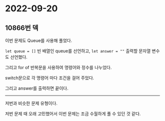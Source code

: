 # 2022-09-20

## 10866번 덱

이번 문제도 Queue를 사용해 풀었다.

`let queue = []` 빈 배열인 queue를 선언하고, `let answer = ""` 출력할 문자열 변수도 선언했다.

그리고 for of 반복문을 사용하여 명령어와 정수를 나누었다.

switch문으로 각 명령어 마다 조건을 걸어 주었다.

그리고 answer를 출력하면 끝이다.

---

저번과 비슷한 문제 유형이다.

저번 문제 때 오래 고민했어서 이번 문제는 조금 수월하게 풀 수 있던 것 같다.
